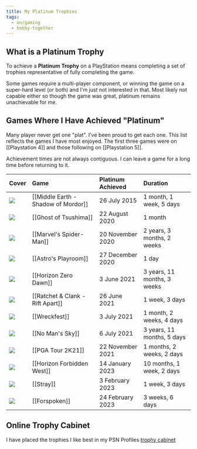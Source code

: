 ```yaml
---
title: My Platinum Trophies
tags:
  - on/gaming
  - hobby-together
---
```

## What is a Platinum Trophy
To achieve a **Platinum Trophy** on a PlayStation means completing a set of trophies representative of fully completing the game.

Some games require a multi-player component, or winning the game on a super-hard level (or both) and I'm just not interested in that. Most likely not capable either so though the game was great, platinum remains unachievable for me.

## Games Where I Have Achieved "Platinum"
Many player never get one "plat". I've been proud to get each one. This list reflects the games I have most enjoyed. The first three games were on [[Playstation 4]] and those following on [[Playstation 5]].

Achievement times are not always contiguous. I can leave a game for a long time before returning to it.

| Cover                                                                 | Game                                 | Platinum Achieved | Duration                    |
|:----------------------------------------------------------------------|:-------------------------------------|:------------------|:----------------------------|
| ![](https://live.staticflickr.com/65535/53158065109_37f8d7a6e8_t.jpg) | [[Middle Earth - Shadow of Mordor]]  |      26 July 2015 |     1 month, 1 week, 5 days |
| ![](https://live.staticflickr.com/65535/53158352928_25aaf4bbd9_t.jpg) | [[Ghost of Tsushima]]                |    22 August 2020 |                     1 month |
| ![](https://live.staticflickr.com/65535/53157862581_af67bb86f7_t.jpg) | [[Marvel's Spider-Man]]              |  20 November 2020 |  2 years, 3 months, 2 weeks |
| ![](https://live.staticflickr.com/65535/53157279797_c00a589a27_t.jpg) | [[Astro's Playroom]]                 |  27 December 2020 |                       1 day |
| ![](https://live.staticflickr.com/65535/53158352963_1461de8b56_t.jpg) | [[Horizon Zero Dawn]]                |       3 June 2021 | 3 years, 11 months, 3 weeks |
| ![](https://live.staticflickr.com/65535/53158287045_09c0c84b32_t.jpg) | [[Ratchet & Clank - Rift Apart]]     |      26 June 2021 |              1 week, 3 days |
| ![](https://live.staticflickr.com/65535/53158370198_cce4a87416_t.jpg) | [[Wreckfest]]                        |       3 July 2021 |    1 month, 2 weeks, 4 days |
| ![](https://live.staticflickr.com/65535/53157862856_da8c422961_t.jpg) | [[No Man's Sky]]                     |       6 July 2021 |  3 years, 11 months, 5 days |
| ![](https://live.staticflickr.com/65535/53157862911_28ffd9322f_t.jpg) | [[PGA Tour 2K21]]                    |  22 November 2021 |   1 months, 2 weeks, 2 days |
| ![](https://live.staticflickr.com/65535/53158064774_83327fa76f_t.jpg) | [[Horizon Forbidden West]]           |   14 January 2023 |   10 months, 1 week, 2 days |
| ![](https://live.staticflickr.com/65535/53157280027_bc02521c21_t.jpg) | [[Stray]]                            |   3 February 2023 |              1 week, 3 days |
| ![](https://live.staticflickr.com/65535/53157862521_5b39741501_t.jpg) | [[Forspoken]]                        |  24 February 2023 |             3 weeks, 6 days |  

## Online Trophy Cabinet
I have placed the trophies I like best in my PSN Profiles [trophy cabinet](https://psnprofiles.com/Quantum-Gardener/cabinet)

